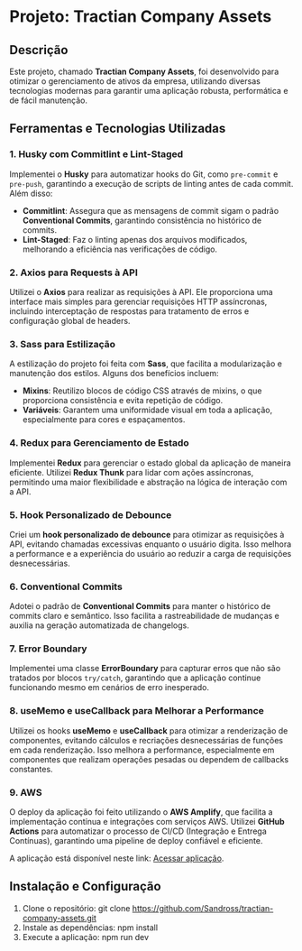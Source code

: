 # Projeto: Tractian Company Assets

## Descrição

Este projeto, chamado **Tractian Company Assets**, foi desenvolvido para otimizar o gerenciamento de ativos da empresa, utilizando diversas tecnologias modernas para garantir uma aplicação robusta, performática e de fácil manutenção.

## Ferramentas e Tecnologias Utilizadas

### 1. **Husky com Commitlint e Lint-Staged**
Implementei o **Husky** para automatizar hooks do Git, como `pre-commit` e `pre-push`, garantindo a execução de scripts de linting antes de cada commit. Além disso:

- **Commitlint**: Assegura que as mensagens de commit sigam o padrão **Conventional Commits**, garantindo consistência no histórico de commits.
- **Lint-Staged**: Faz o linting apenas dos arquivos modificados, melhorando a eficiência nas verificações de código.

### 2. **Axios para Requests à API**
Utilizei o **Axios** para realizar as requisições à API. Ele proporciona uma interface mais simples para gerenciar requisições HTTP assíncronas, incluindo interceptação de respostas para tratamento de erros e configuração global de headers.

### 3. **Sass para Estilização**
A estilização do projeto foi feita com **Sass**, que facilita a modularização e manutenção dos estilos. Alguns dos benefícios incluem:

- **Mixins**: Reutilizo blocos de código CSS através de mixins, o que proporciona consistência e evita repetição de código.
- **Variáveis**: Garantem uma uniformidade visual em toda a aplicação, especialmente para cores e espaçamentos.

### 4. **Redux para Gerenciamento de Estado**
Implementei **Redux** para gerenciar o estado global da aplicação de maneira eficiente. Utilizei **Redux Thunk** para lidar com ações assíncronas, permitindo uma maior flexibilidade e abstração na lógica de interação com a API.

### 5. **Hook Personalizado de Debounce**
Criei um **hook personalizado de debounce** para otimizar as requisições à API, evitando chamadas excessivas enquanto o usuário digita. Isso melhora a performance e a experiência do usuário ao reduzir a carga de requisições desnecessárias.

### 6. **Conventional Commits**
Adotei o padrão de **Conventional Commits** para manter o histórico de commits claro e semântico. Isso facilita a rastreabilidade de mudanças e auxilia na geração automatizada de changelogs.

### 7. **Error Boundary**
Implementei uma classe **ErrorBoundary** para capturar erros que não são tratados por blocos `try/catch`, garantindo que a aplicação continue funcionando mesmo em cenários de erro inesperado.

### 8. **useMemo e useCallback para Melhorar a Performance**
Utilizei os hooks **useMemo** e **useCallback** para otimizar a renderização de componentes, evitando cálculos e recriações desnecessárias de funções em cada renderização. Isso melhora a performance, especialmente em componentes que realizam operações pesadas ou dependem de callbacks constantes.

### 9. **AWS**
O deploy da aplicação foi feito utilizando o **AWS Amplify**, que facilita a implementação contínua e integrações com serviços AWS. Utilizei **GitHub Actions** para automatizar o processo de CI/CD (Integração e Entrega Contínuas), garantindo uma pipeline de deploy confiável e eficiente.

A aplicação está disponível neste link: [Acessar aplicação](https://main.d2lkjvhvc510nq.amplifyapp.com/).

## Instalação e Configuração
1. Clone o repositório: git clone https://github.com/Sandross/tractian-company-assets.git
2. Instale as dependências: npm install
3. Execute a aplicação: npm run dev
